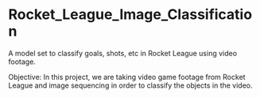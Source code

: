 # Rocket_League_Image_Classification
A model set to classify goals, shots, etc in Rocket League using video footage.

Objective:
In this project, we are taking video game footage from Rocket League and image sequencing in order to classify
the objects in the video.

